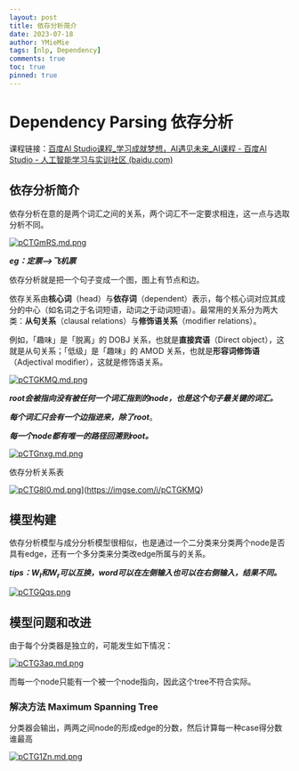 ```yaml
---
layout: post
title: 依存分析简介
date: 2023-07-18
author: YMieMie
tags: [nlp, Dependency]
comments: true
toc: true
pinned: true
---
```


# Dependency Parsing 依存分析

课程链接：[百度AI Studio课程_学习成就梦想，AI遇见未来_AI课程 - 百度AI Studio - 人工智能学习与实训社区 (baidu.com)](https://aistudio.baidu.com/aistudio/education/lessonvideo/1000411)

## 依存分析简介

依存分析在意的是两个词汇之间的关系，两个词汇不一定要求相连，这一点与选取分析不同。

[![pCTGmRS.md.png](https://s1.ax1x.com/2023/07/18/pCTGmRS.md.png)](https://imgse.com/i/pCTGmRS)

***eg：定票-->飞机票***



依存分析就是把一个句子变成一个图，图上有节点和边。

依存关系由**核心词**（head）与**依存词**（dependent）表示，每个核心词对应其成分的中心（如名词之于名词短语，动词之于动词短语）。最常用的关系分为两大类：**从句关系**（clausal relations）与**修饰语关系**（modiﬁer relations）。

例如，「趣味」是「脱离」的 DOBJ 关系，也就是**直接宾语**（Direct object），这就是从句关系；「低级」是「趣味」的 AMOD 关系，也就是**形容词修饰语**（Adjectival modiﬁer），这就是修饰语关系。

[![pCTGKMQ.md.png](https://s1.ax1x.com/2023/07/18/pCTGKMQ.md.png)](https://imgse.com/i/pCTGKMQ)

***root会被指向没有被任何一个词汇指到的node，也是这个句子最关键的词汇。***

***每个词汇只会有一个边指进来，除了root***。

***每一个node都有唯一的路径回溯到root。***

[![pCTGnxg.md.png](https://s1.ax1x.com/2023/07/18/pCTGnxg.md.png)](https://imgse.com/i/pCTGnxg)

依存分析关系表

[![pCTG8I0.md.png](https://s1.ax1x.com/2023/07/18/pCTG8I0.md.png)](https://imgse.com/i/pCTG8I0)](https://imgse.com/i/pCTGKMQ)



## 模型构建

依存分析模型与成分分析模型很相似，也是通过一个二分类来分类两个node是否具有edge，还有一个多分类来分类改edge所属与的关系。

***tips：$W_l$和$W_r$可以互换，word可以在左侧输入也可以在右侧输入，结果不同。***

[![pCTGQqs.png](https://s1.ax1x.com/2023/07/18/pCTGQqs.png)](https://imgse.com/i/pCTGQqs)

## 模型问题和改进

由于每个分类器是独立的，可能发生如下情况：

[![pCTG3aq.md.png](https://s1.ax1x.com/2023/07/18/pCTG3aq.md.png)](https://imgse.com/i/pCTG3aq)

而每一个node只能有一个被一个node指向，因此这个tree不符合实际。

### 解决方法 Maximum Spanning Tree 

分类器会输出，两两之间node的形成edge的分数，然后计算每一种case得分数谁最高

[![pCTG1Zn.md.png](https://s1.ax1x.com/2023/07/18/pCTG1Zn.md.png)](https://imgse.com/i/pCTG1Zn)



